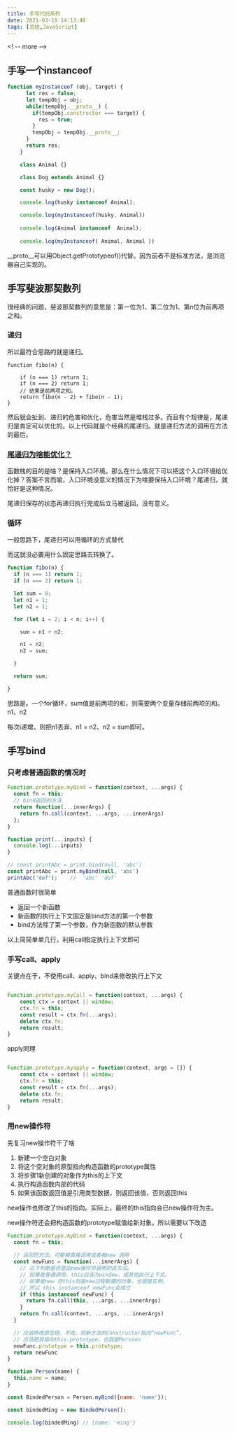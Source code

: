 ```yaml
---
title: 手写代码系列
date: 2021-03-10 14:13:48
tags: [总结,JavaScript]
---
```




<! -- more -->

## 手写一个instanceof

```javascript
function myInstanceof (obj, target) {
      let res = false;
      let tempObj = obj;
      while(tempObj.__proto__) {
        if(tempObj.constructor === target) {
          res = true;
        }
        tempObj = tempObj.__proto__;
      }
      return res;
    }

    class Animal {}

    class Dog extends Animal {}

    const husky = new Dog();

    console.log(husky instanceof Animal);

    console.log(myInstanceof(husky, Animal))
	
	console.log(Animal instanceof  Animal);
	
	console.log(myInstanceof( Animal, Animal ))
```

\__proto\__可以用Object.getPrototypeof()代替。因为前者不是标准方法，是浏览器自己实现的。

## 手写斐波那契数列

很经典的问题，斐波那契数列的意思是：第一位为1、第二位为1、第n位为前两项之和。

### 递归

所以最符合思路的就是递归。

	function fibo(n) {
	  
	  	if (n === 1) return 1;
	  	if (n === 2) return 1;
		// 结果是前两项之和。
	  	return fibo(n - 2) + fibo(n - 1);
	}

然后就会扯到、递归的危害和优化，危害当然是堆栈过多。而且有个规律是，尾递归是肯定可以优化的。以上代码就是个经典的尾递归。就是递归方法的调用在方法的最后。

### [尾递归为啥能优化？](https://zhuanlan.zhihu.com/p/36587160)

函数栈的目的是啥？是保持入口环境。那么在什么情况下可以把这个入口环境给优化掉？答案不言而喻，入口环境没意义的情况下为啥要保持入口环境？尾递归，就恰好是这种情况。

尾递归保存的状态再递归执行完成后立马被返回，没有意义。

### 循环

一般思路下，尾递归可以用循环的方式替代

而这就没必要用什么固定思路去转换了。

```javascript
function fibo(n) {
  if (n === 1) return 1;
  if (n === 2) return 1;

  let sum = 0;
  let n1 = 1;
  let n2 = 1;

  for (let i = 2; i < n; i++) {

	sum = n1 + n2;

	n1 = n2;
	n2 = sum;

  }

  return sum;

}
```

思路是。一个for循环，sum值是前两项的和，则需要两个变量存储前两项的和。n1、n2

每次i递增。则把n1丢弃、n1 = n2、n2 = sum即可。

## 手写bind

### 只考虑普通函数的情况时

```javascript
Function.prototype.myBind = function(context, ...args) {
  const fn = this;
  // bind返回的方法
  return function(...innerArgs) {
    return fn.call(context, ...args, ...innerArgs)
  };
}

function print(...inputs) {
  console.log(...inputs)
}

// const printAbc = print.bind(null, 'abc')
const printAbc = print.myBind(null, 'abc')
printAbc('def');	//  'abc' 'def'
```
普通函数时很简单
* 返回一个新函数
* 新函数的执行上下文固定是bind方法的第一个参数
* bind方法除了第一个参数，作为新函数的默认参数

以上简简单单几行，利用call指定执行上下文即可

### 手写call、apply

关键点在于，不使用call、apply、bind来修改执行上下文

```javascript

Function.prototype.myCall = function(context, ...args) {
	const ctx = context || window;
	ctx.fn = this;
	const result = ctx.fn(...args);
	delete ctx.fn;
	return result;
}

```

apply同理

```javascript

Function.prototype.myapply = function(context, args = []) {
	const ctx = context || window;
	ctx.fn = this;
	const result = ctx.fn(...args);
	delete ctx.fn;
	return result;
}

```

### 用new操作符

先复习new操作符干了啥

1. 新建一个空白对象
2. 将这个空对象的原型指向构造函数的prototype属性
3. 将步骤1新创建的对象作为this的上下文
4. 执行构造函数内部的代码
5. 如果该函数返回值是引用类型数据，则返回该值，否则返回this

new操作也修改了this的指向。实际上，最终的this指向会已new操作符为主。

new操作符还会把构造函数的prototype赋值给新对象。所以需要以下改造

```javascript
Function.prototype.myBind = function(context, ...args) {
  const fn = this;
  
  // 返回的方法。可能被直接调用或者被new 调用
  const newFunc = function(...innerArgs) {
    // 以下判断是否是由new操作符调用的该方法。
    // 如果是普通调用，this应该为window，或其他执行上下文。
    // 如果是new 则this则是new过程新建的对象，也就是实例。
    // 所以 this instanceof newFunc会成立
    if (this instanceof newFunc) {
      return fn.call(this, ...args, ...innerArgs)
    }
    return fn.call(context, ...args, ...innerArgs)
  }

  // 应该修改原型链，不改，则新方法的constructor指向“newFunc”，
  // 应该把其指向this.prototype，也就是Persion
  newFunc.prototype = this.prototype;
  return newFunc
}

function Person(name) {
  this.name = name;
}

const BindedPerson = Person.myBind({name: 'name'});

const bindedMing = new BindedPerson();

console.log(bindedMing)	// {name: 'ming'}
```


